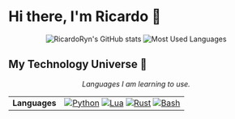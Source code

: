 # Hi there, I'm Ricardo 👋

<p align="center">
  <img src="https://github-readme-stats.vercel.app/api?username=RicardoRyn&hide_border=true&count_private=true&show_icons=true" alt="RicardoRyn's GitHub stats" />
  <img src="https://github-readme-stats.vercel.app/api/top-langs/?username=RicardoRyn&hide_border=true&count_private=true&layout=compact&langs_count=6" alt="Most Used Languages" />
</p>

## My Technology Universe 🚀

<p align="center">
  <em>Languages I am learning to use.</em>
</p>

<table>
  <tr>
    <td ><strong>Languages</strong></td>
    <td>
      <a href="https://www.python.org" target="_blank" rel="noreferrer"><img src="https://img.shields.io/badge/Python-3776AB?style=for-the-badge&logo=python&logoColor=white" alt="Python"></a>
      <a href="https://www.lua.org" target="_blank" rel="noreferrer"><img src="https://img.shields.io/badge/Lua-2C2D72?style=for-the-badge&logo=lua&logoColor=white" alt="Lua"></a>
      <a href="https://www.rust-lang.org/" target="_blank" rel="noreferrer"><img src="https://img.shields.io/badge/Rust-000000?style=for-the-badge&logo=rust&logoColor=white" alt="Rust"></a>
      <a href="https://www.gnu.org/software/bash/" target="_blank" rel="noreferrer"><img src="https://img.shields.io/badge/Bash-A32D2A?style=for-the-badge&logo=gnu-bash&logoColor=white" alt="Bash"></a>
    </td>
  </tr>
</table>
